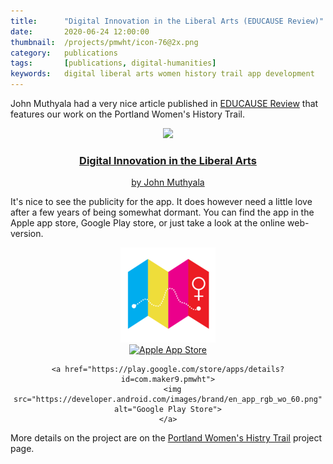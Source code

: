 ```yaml
---
title: 		"Digital Innovation in the Liberal Arts (EDUCAUSE Review)"
date: 		2020-06-24 12:00:00
thumbnail:  /projects/pmwht/icon-76@2x.png
category: 	publications
tags: 		[publications, digital-humanities]
keywords: 	digital liberal arts women history trail app development
---
```

John Muthyala had a very nice article published in [EDUCAUSE Review](https://er.educause.edu/articles/2020/6/digital-innovation-in-the-liberal-arts) that features our work on the Portland Women's History Trail.

  <div style="margin: auto; text-align: center; margin-bottom: 1em;">
    <a href="https://er.educause.edu/articles/2020/6/digital-innovation-in-the-liberal-arts">
      <img src="https://er.educause.edu/-/media/images/logos/educauselogov3.svg?la=en&hash=CE43647D7B719478A53A414078F152E564E583E6" />
      <h3>Digital Innovation in the Liberal Arts</h3>
      by <a href="https://members.educause.edu/john-muthyala">John Muthyala</a>
    </a>
  </div>

It's nice to see the publicity for the app. It does however need a little love after a few years of being somewhat dormant. You can find the app in the Apple app store, Google Play store, or just take a look at the online web-version.

  <div style="margin: auto; text-align: center;">
    <a href="http://media.usm.maine.edu/~pwht/">
      <img src="/assets/projects/pmwht/icon-76@2x.png" alt="Portland Women's History Trail">
    </a>
  </div>

  <div style="margin: auto; text-align: center; margin-bottom: 1em;">
    <a href="https://itunes.apple.com/us/app/portland-womens-history-trail/id984535668?mt=8">
      <img src="https://developer.apple.com/app-store/marketing/guidelines/images/badge-download-on-the-app-store.svg" alt="Apple App Store">
    </a>

    <a href="https://play.google.com/store/apps/details?id=com.maker9.pmwht">
      <img src="https://developer.android.com/images/brand/en_app_rgb_wo_60.png" alt="Google Play Store">
    </a>
  </div>


More details on the project are on the [Portland Women's Histry Trail](http://stephenhouser.com/pmwht/) project page.
